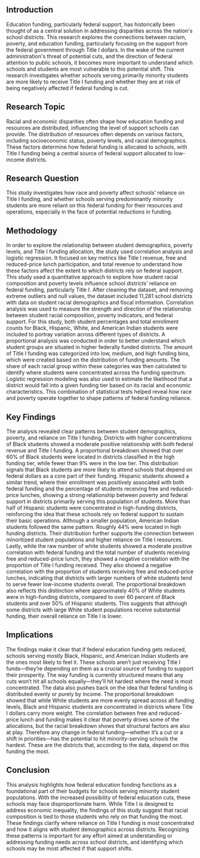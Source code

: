 
## Introduction

Education funding, particularly federal support, has historically been thought of as a central solution in addressing disparities across the nation's school districts. This research explores the connections between racism, poverty, and education funding, particularly focusing on the support from the federal government through Title I dollars. In the wake of the current administration's threat of potential cuts, and the direction of federal attention to public schools, it becomes more important to understand which schools and students are most vulnerable to this potential shift. This research investigates whether schools serving primarily minority students are more likely to receive Title I funding and whether they are at risk of being negatively affected if federal funding is cut.

## Research Topic

Racial and economic disparities often shape how education funding and resources are distributed, influencing the level of support schools can provide. The distribution of resources often depends on various factors, including socioeconomic status, poverty levels, and racial demographics. These factors determine how federal funding is allocated to schools, with Title I funding being a central source of federal support allocated to low-income districts.

## Research Question

This study investigates how race and poverty affect schools’ reliance on Title I funding, and whether schools serving predominantly minority students are more reliant on this federal funding for their resources and operations, especially in the face of potential reductions in funding.

## Methodology

In order to explore the relationship between student demographics, poverty levels, and Title I funding allocation, the study used correlation analysis and logistic regression. It focused on key metrics like Title I revenue, free and reduced-price lunch participation, and total revenue to understand how these factors affect the extent to which districts rely on federal support. This study used a quantitative approach to explore how student racial composition and poverty levels influence school districts’ reliance on federal funding, particularly Title I. After cleaning the dataset, and removing extreme outliers and null values, the dataset included 11,281 school districts with data on student racial demographics and fiscal information. Correlation analysis was used to measure the strength and direction of the relationship between student racial composition, poverty indicators, and federal support. For this study, both student percentages and total enrollment counts for Black, Hispanic, White, and American Indian students were included to portray variation across different types of districts. A proportional analysis was conducted in order to better understand which student groups are situated in higher federally funded districts. The amount of Title I funding was categorized into low, medium, and high funding bins, which were created based on the distribution of funding amounts. The share of each racial group within these categories was then calculated to identify where students were concentrated across the funding spectrum. Logistic regression modeling was also used to estimate the likelihood that a district would fall into a given funding tier based on its racial and economic characteristics. This combination of statistical tests helped reveal how race and poverty operate together to shape patterns of federal funding reliance.

## Key Findings

The analysis revealed clear patterns between student demographics, poverty, and reliance on Title I funding. Districts with higher concentrations of Black students showed a moderate positive relationship with both federal revenue and Title I funding. A proportional breakdown showed that over 60% of Black students were located in districts classified in the high funding tier, while fewer than 9% were in the low tier. This distribution signals that Black students are more likely to attend schools that depend on federal dollars as a core part of their funding. Hispanic students showed a similar trend, where their enrollment was positively associated with both federal funding and the percentage of students receiving free and reduced-price lunches, showing a strong relationship between poverty and federal support in districts primarily serving this population of students. More than half of Hispanic students were concentrated in high-funding districts, reinforcing the idea that these schools rely on federal support to sustain their basic operations. Although a smaller population, American Indian students followed the same pattern. Roughly 44% were located in high funding districts. Their distribution further supports the connection between minoritized student populations and higher reliance on Title I resources. Lastly, while the raw number of white students showed a moderate positive correlation with federal funding and the total number of students receiving free and reduced-price lunch, they showed a negative correlation with the proportion of Title I funding received. They also showed a negative correlation with the proportion of students receiving free and reduced-price lunches, indicating that districts with larger numbers of white students tend to serve fewer low-income students overall. The proportional breakdown also reflects this distinction where approximately 40% of White students were in high-funding districts, compared to over 60 percent of Black students and over 50% of Hispanic students. This suggests that although some districts with large White student populations receive substantial funding, their overall reliance on Title I is lower.

## Implications

The findings make it clear that if federal education funding gets reduced, schools serving mostly Black, Hispanic, and American Indian students are the ones most likely to feel it. These schools aren’t just receiving Title I funds—they’re depending on them as a crucial source of funding to support their prosperity. The way funding is currently structured means that any cuts won’t hit all schools equally—they’ll hit hardest where the need is most concentrated. The data also pushes back on the idea that federal funding is distributed evenly or purely by income. The proportional breakdown showed that while White students are more evenly spread across all funding levels, Black and Hispanic students are concentrated in districts where Title I dollars carry more weight. The correlation between free and reduced-price lunch and funding makes it clear that poverty drives some of the allocations, but the racial breakdown shows that structural factors are also at play. Therefore any change in federal funding—whether it’s a cut or a shift in priorities—has the potential to hit minority-serving schools the hardest. These are the districts that, according to the data, depend on this funding the most.

## Conclusion

This analysis highlights how federal education funding functions as a foundational part of their budgets for schools serving minority student populations. With the increased possibility of federal education cuts, these schools may face disproportionate harm. While Title I is designed to address economic inequality, the findings of this study suggest that racial composition is tied to those students who rely on that funding the most. These findings clarify where reliance on Title I funding is most concentrated and how it aligns with student demographics across districts. Recognizing these patterns is important for any effort aimed at understanding or addressing funding needs across school districts, and identifying which schools may be most affected if that support shifts.
